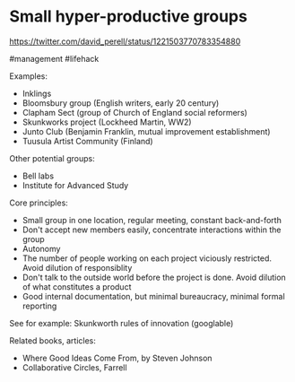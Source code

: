 # Small hyper-productive groups
https://twitter.com/david_perell/status/1221503770783354880

#management #lifehack

Examples: 
* Inklings
* Bloomsbury group (English writers, early 20 century)
* Clapham Sect (group of Church of England social reformers)
* Skunkworks project (Lockheed Martin, WW2)
* Junto Club (Benjamin Franklin, mutual improvement establishment)
* Tuusula Artist Community (Finland)

Other potential groups:
* Bell labs
* Institute for Advanced Study

Core principles:
* Small group in one location, regular meeting, constant back-and-forth
* Don't accept new members easily, concentrate interactions within the group
* Autonomy
* The number of people working on each project viciously restricted. Avoid dilution of responsiblity
* Don't talk to the outside world before the project is done. Avoid dilution of what constitutes a product
* Good internal documentation, but minimal bureaucracy, minimal formal reporting

See for example: Skunkworth rules of innovation (googlable)

Related books, articles: 
* Where Good Ideas Come From, by Steven Johnson
* Collaborative Circles, Farrell